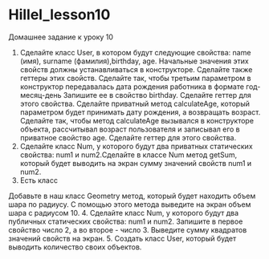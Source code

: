 # Hillel_lesson10
Домашнее задание к уроку 10

1. Сделайте класс User, в котором будут следующие свойства: name (имя), surname (фамилия),birthday, age. Начальные значения этих свойств должны устанавливаться в конструкторе. Сделайте также геттеры этих свойств. Сделайте так, чтобы третьим параметром в конструктор передавалась дата рождения работника в формате год-месяц-день Запишите ее в свойство birthday. Сделайте геттер для этого свойства. Сделайте приватный метод calculateAge, который параметром будет принимать дату рождения, а возвращать возраст. Сделайте так, чтобы метод calculateAge вызывался в конструкторе объекта, рассчитывал возраст пользователя и записывал его в приватное свойство age. Сделайте геттер для этого свойства.
2. Сделайте класс Num, у которого будут два приватных статических свойства: num1 и num2.Сделайте в классе Num метод getSum, который будет выводить на экран сумму значений свойств num1 и num2.
3. Есть класс 
<?php
class Geometry
{
   private static $pi = 3.14; // вынесем Пи в свойство
   public static function getCircleSquare($radius)
   {
      return self::$pi * $radius * $radius;
   }
   public static function getCircleСircuit($radius)
   {
      return 2 * self::$pi * $radius;
   }
}
?> 
Добавьте в наш класс Geometry метод, который будет находить объем шара по радиусу. С помощью этого метода выведите на экран объем шара с радиусом 10.
4. Сделайте класс Num, у которого будут два публичных статических свойства: num1 и num2. Запишите в первое свойство число 2, а во второе - число 3. Выведите сумму квадратов значений свойств на экран.
5. Создать класс User, который будет выводить количество своих объектов.
